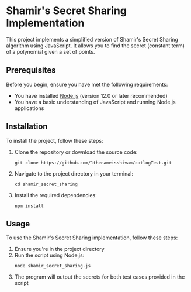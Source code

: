 # Shamir's Secret Sharing Implementation

This project implements a simplified version of Shamir's Secret Sharing algorithm using JavaScript. It allows you to find the secret (constant term) of a polynomial given a set of points.

## Prerequisites

Before you begin, ensure you have met the following requirements:

- You have installed [Node.js](https://nodejs.org/) (version 12.0 or later recommended)
- You have a basic understanding of JavaScript and running Node.js applications

## Installation

To install the project, follow these steps:

1. Clone the repository or download the source code:
   ```
   git clone https://github.com/1thenameisshivam/catlogTest.git
   ```
2. Navigate to the project directory in your terminal:
   ```
   cd shamir_secret_sharing
   ```
3. Install the required dependencies:
   ```
   npm install
   ```

## Usage

To use the Shamir's Secret Sharing implementation, follow these steps:

1. Ensure you're in the project directory
2. Run the script using Node.js:
   ```
   node shamir_secret_sharing.js
   ```
3. The program will output the secrets for both test cases provided in the script
